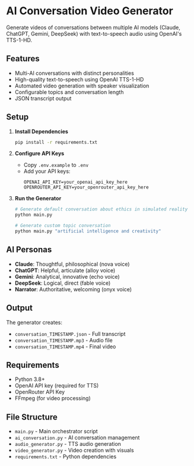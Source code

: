 # AI Conversation Video Generator

Generate videos of conversations between multiple AI models (Claude, ChatGPT, Gemini, DeepSeek) with text-to-speech audio using OpenAI's TTS-1-HD.

## Features

- Multi-AI conversations with distinct personalities
- High-quality text-to-speech using OpenAI TTS-1-HD
- Automated video generation with speaker visualization
- Configurable topics and conversation length
- JSON transcript output

## Setup

1. **Install Dependencies**
   ```bash
   pip install -r requirements.txt
   ```

2. **Configure API Keys**
   - Copy `.env.example` to `.env`
   - Add your API keys:
     ```
     OPENAI_API_KEY=your_openai_api_key_here
     OPENROUTER_API_KEY=your_openrouter_api_key_here
     ```

3. **Run the Generator**
   ```bash
   # Generate default conversation about ethics in simulated reality
   python main.py
   
   # Generate custom topic conversation
   python main.py "artificial intelligence and creativity"
   ```

## AI Personas

- **Claude**: Thoughtful, philosophical (nova voice)
- **ChatGPT**: Helpful, articulate (alloy voice)
- **Gemini**: Analytical, innovative (echo voice)
- **DeepSeek**: Logical, direct (fable voice)
- **Narrator**: Authoritative, welcoming (onyx voice)

## Output

The generator creates:
- `conversation_TIMESTAMP.json` - Full transcript
- `conversation_TIMESTAMP.mp3` - Audio file
- `conversation_TIMESTAMP.mp4` - Final video

## Requirements

- Python 3.8+
- OpenAI API key (required for TTS)
- OpenRouter API Key
- FFmpeg (for video processing)

## File Structure

- `main.py` - Main orchestrator script
- `ai_conversation.py` - AI conversation management
- `audio_generator.py` - TTS audio generation
- `video_generator.py` - Video creation with visuals
- `requirements.txt` - Python dependencies

